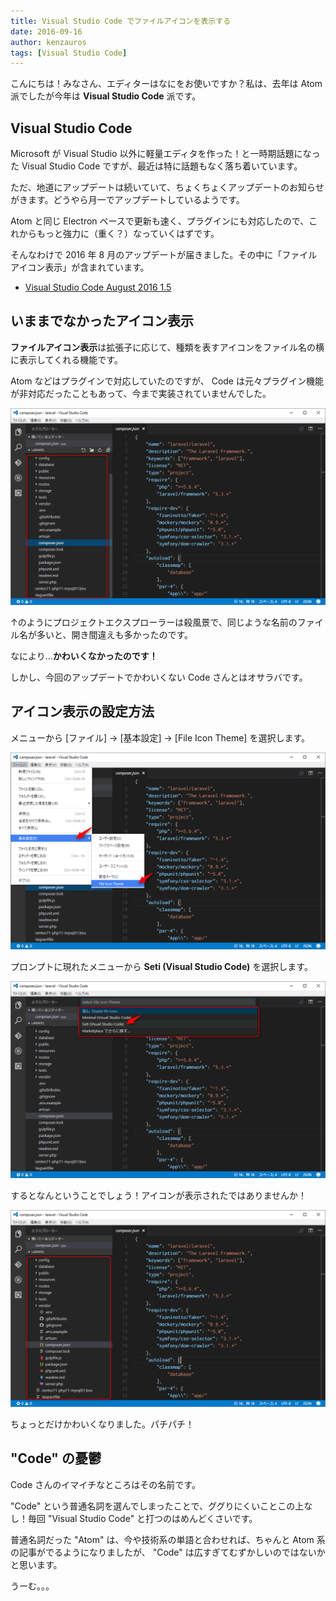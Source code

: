 ```yaml
---
title: Visual Studio Code でファイルアイコンを表示する
date: 2016-09-16
author: kenzauros
tags: [Visual Studio Code]
---
```


こんにちは！みなさん、エディターはなにをお使いですか？私は、去年は Atom 派でしたが今年は **Visual Studio Code** 派です。

## Visual Studio Code

Microsoft が Visual Studio 以外に軽量エディタを作った！と一時期話題になった Visual Studio Code ですが、最近は特に話題もなく落ち着いています。

ただ、地道にアップデートは続いていて、ちょくちょくアップデートのお知らせがきます。どうやら月一でアップデートしているようです。

Atom と同じ Electron ベースで更新も速く、プラグインにも対応したので、これからもっと強力に（重く？）なっていくはずです。

そんなわけで 2016 年 8 月のアップデートが届きました。その中に「ファイルアイコン表示」が含まれています。

* [Visual Studio Code August 2016 1.5](https://code.visualstudio.com/updates/v1_5)

## いままでなかったアイコン表示

**ファイルアイコン表示**は拡張子に応じて、種類を表すアイコンをファイル名の横に表示してくれる機能です。

Atom などはプラグインで対応していたのですが、 Code は元々プラグイン機能が非対応だったこともあって、今まで実装されていませんでした。

![screenshot_01](images/file-icon-with-visual-studio-code-1.png)

↑のようにプロジェクトエクスプローラーは殺風景で、同じような名前のファイル名が多いと、開き間違えも多かったのです。

なにより...**かわいくなかったのです！**

しかし、今回のアップデートでかわいくない Code さんとはオサラバです。

## アイコン表示の設定方法

メニューから [ファイル] → [基本設定] → [File Icon Theme] を選択します。

![screenshot_02](images/file-icon-with-visual-studio-code-2.png)

プロンプトに現れたメニューから **Seti (Visual Studio Code)** を選択します。

![screenshot_03](images/file-icon-with-visual-studio-code-3.png)

するとなんということでしょう！アイコンが表示されたではありませんか！

![screenshot_07](images/file-icon-with-visual-studio-code-4.png)

ちょっとだけかわいくなりました。パチパチ！

## "Code" の憂鬱

Code さんのイマイチなところはその名前です。

"Code" という普通名詞を選んでしまったことで、ググりにくいことこの上なし！毎回 "Visual Studio Code" と打つのはめんどくさいです。

普通名詞だった "Atom" は、今や技術系の単語と合わせれば、ちゃんと Atom 系の記事がでるようになりましたが、 "Code" は広すぎてむずかしいのではないかと思います。

うーむ。。。
